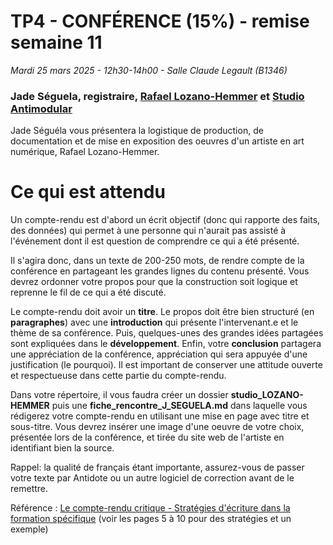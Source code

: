 # TP4 - CONFÉRENCE (15%) - remise semaine 11

*Mardi 25 mars 2025 - 12h30-14h00 - Salle Claude Legault (B1346)*

### Jade Séguela, registraire, [Rafael Lozano-Hemmer](https://www.lozano-hemmer.com/) et [Studio Antimodular](https://antimodular.com/)

Jade Séguéla vous présentera la logistique de production, de documentation et de mise en exposition des oeuvres d'un artiste en art numérique, Rafael Lozano-Hemmer.

# Ce qui est attendu 
Un compte-rendu est d'abord un écrit objectif (donc qui rapporte des faits, des données) qui permet à une personne qui n'aurait pas assisté à l'événement dont il est question de comprendre ce qui a été présenté. 

Il s'agira donc, dans un texte de 200-250 mots, de rendre compte de la conférence en partageant les grandes lignes du contenu présenté. Vous devrez ordonner votre propos pour que la construction soit logique et reprenne le fil de ce qui a été discuté. 

Le compte-rendu doit avoir un **titre**. Le propos doit être bien structuré (en **paragraphes**) avec une **introduction** qui présente l'intervenant.e et le thème de sa conférence. Puis, quelques-unes des grandes idées partagées sont expliquées dans le **développement**. Enfin, votre **conclusion** partagera une appréciation de la conférence, appréciation qui sera appuyée d'une justification (le pourquoi). Il est important de conserver une attitude ouverte et respectueuse dans cette partie du compte-rendu. 

Dans votre répertoire, il vous faudra créer un dossier **studio_LOZANO-HEMMER** puis une **fiche_rencontre_J_SEGUELA.md**  dans laquelle vous rédigerez votre compte-rendu en utilisant une mise en page avec titre et sous-titre.  Vous devrez insérer une image d'une oeuvre de votre choix, présentée lors de la conférence, et tirée du site web de l'artiste en identifiant bien la source.

Rappel: la qualité de français étant importante, assurez-vous de passer votre texte par Antidote ou un autre logiciel de correction avant de le remettre.

Référence : [Le compte-rendu critique - Stratégies d'écriture dans la formation spécifique](https://ameliofrancais.ccdmd.qc.ca/storage/amelioration-du-francais/ressources/1696430972-Genres_Genres_02lecompterenducritique_V2.pdf)  (voir les pages 5 à 10 pour des stratégies et un exemple)
